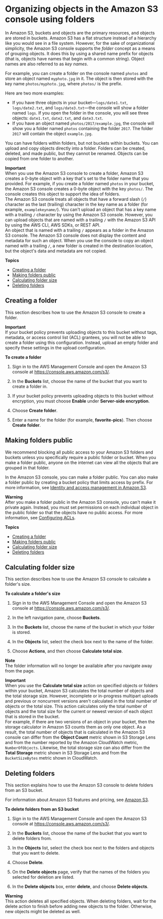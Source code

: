 # Organizing objects in the Amazon S3 console using folders<a name="using-folders"></a>

In Amazon S3, buckets and objects are the primary resources, and objects are stored in buckets\. Amazon S3 has a flat structure instead of a hierarchy like you would see in a file system\. However, for the sake of organizational simplicity, the Amazon S3 console supports the *folder* concept as a means of grouping objects\. It does this by using a shared name prefix for objects \(that is, objects have names that begin with a common string\)\. Object names are also referred to as *key names*\.

For example, you can create a folder on the console named `photos` and store an object named `myphoto.jpg` in it\. The object is then stored with the key name `photos/myphoto.jpg`, where `photos/` is the prefix\.

Here are two more examples: 
+ If you have three objects in your bucket—`logs/date1.txt`, `logs/date2.txt`, and `logs/date3.txt`—the console will show a folder named `logs`\. If you open the folder in the console, you will see three objects: `date1.txt`, `date2.txt`, and `date3.txt`\.
+ If you have an object named `photos/2017/example.jpg`, the console will show you a folder named `photos` containing the folder `2017`\. The folder `2017` will contain the object `example.jpg`\.

You can have folders within folders, but not buckets within buckets\. You can upload and copy objects directly into a folder\. Folders can be created, deleted, and made public, but they cannot be renamed\. Objects can be copied from one folder to another\. 

**Important**  
When you use the Amazon S3 console to create a folder, Amazon S3 creates a 0\-byte object with a key that's set to the folder name that you provided\. For example, if you create a folder named `photos` in your bucket, the Amazon S3 console creates a 0\-byte object with the key `photos/`\. The console creates this object to support the idea of folders\.   
The Amazon S3 console treats all objects that have a forward slash \(`/`\) character as the last \(trailing\) character in the key name as a folder \(for example, `examplekeyname/`\)\. You can't upload an object that has a key name with a trailing `/` character by using the Amazon S3 console\. However, you can upload objects that are named with a trailing `/` with the Amazon S3 API by using the AWS CLI, AWS SDKs, or REST API\.   
An object that is named with a trailing `/` appears as a folder in the Amazon S3 console\. The Amazon S3 console does not display the content and metadata for such an object\. When you use the console to copy an object named with a trailing `/`, a new folder is created in the destination location, but the object's data and metadata are not copied\. 

**Topics**
+ [Creating a folder](#create-folder)
+ [Making folders public](#public-folders)
+ [Calculating folder size](#calculate-folder)
+ [Deleting folders](#delete-folders)

## Creating a folder<a name="create-folder"></a>

This section describes how to use the Amazon S3 console to create a folder\.

**Important**  
If your bucket policy prevents uploading objects to this bucket without tags, metadata, or access control list \(ACL\) grantees, you will not be able to create a folder using this configuration\. Instead, upload an empty folder and specify these settings in the upload configuration\.

**To create a folder**

1. Sign in to the AWS Management Console and open the Amazon S3 console at [https://console\.aws\.amazon\.com/s3/](https://console.aws.amazon.com/s3/)\.

1. In the **Buckets** list, choose the name of the bucket that you want to create a folder in\.

1. If your bucket policy prevents uploading objects to this bucket without encryption, you must choose **Enable** under **Server\-side encryption**\.

1. Choose **Create folder**\.

1. Enter a name for the folder \(for example, **favorite\-pics**\)\. Then choose **Create folder**\.

## Making folders public<a name="public-folders"></a>

We recommend blocking all public access to your Amazon S3 folders and buckets unless you specifically require a public folder or bucket\. When you make a folder public, anyone on the internet can view all the objects that are grouped in that folder\. 

In the Amazon S3 console, you can make a folder public\. You can also make a folder public by creating a bucket policy that limits access by prefix\. For more information, see [Identity and access management in Amazon S3](s3-access-control.md)\. 

**Warning**  
After you make a folder public in the Amazon S3 console, you can't make it private again\. Instead, you must set permissions on each individual object in the public folder so that the objects have no public access\. For more information, see [Configuring ACLs](managing-acls.md)\.

**Topics**
+ [Creating a folder](#create-folder)
+ [Making folders public](#public-folders)
+ [Calculating folder size](#calculate-folder)
+ [Deleting folders](#delete-folders)

## Calculating folder size<a name="calculate-folder"></a>

This section describes how to use the Amazon S3 console to calculate a folder's size\.

**To calculate a folder's size**

1. Sign in to the AWS Management Console and open the Amazon S3 console at [https://console\.aws\.amazon\.com/s3/](https://console.aws.amazon.com/s3/)\.

1. In the left navigation pane, choose **Buckets**\.

1. In the **Buckets** list, choose the name of the bucket in which your folder is stored\.

1. In the **Objects** list, select the check box next to the name of the folder\.

1. Choose **Actions**, and then choose **Calculate total size**\.

**Note**  
 The folder information will no longer be available after you navigate away from the page\.

**Important**  
When you use the **Calculate total size** action on specified objects or folders within your bucket, Amazon S3 calculates the total number of objects and the total storage size\. However, incomplete or in\-progress multipart uploads and previous or noncurrent versions aren't calculated in the total number of objects or the total size\. This action calculates only the total number of objects and the total size for the current or newest version of each object that is stored in the bucket\.  
For example, if there are two versions of an object in your bucket, then the storage calculator in Amazon S3 counts them as only one object\. As a result, the total number of objects that is calculated in the Amazon S3 console can differ from the **Object Count** metric shown in S3 Storage Lens and from the number reported by the Amazon CloudWatch metric, `NumberOfObjects`\. Likewise, the total storage size can also differ from the **Total Storage** metric shown in S3 Storage Lens and from the `BucketSizeBytes` metric shown in CloudWatch\.

## Deleting folders<a name="delete-folders"></a>

This section explains how to use the Amazon S3 console to delete folders from an S3 bucket\. 

For information about Amazon S3 features and pricing, see [Amazon S3](https://aws.amazon.com/s3/)\.



**To delete folders from an S3 bucket**

1. Sign in to the AWS Management Console and open the Amazon S3 console at [https://console\.aws\.amazon\.com/s3/](https://console.aws.amazon.com/s3/)\.

1. In the **Buckets** list, choose the name of the bucket that you want to delete folders from\.

1. In the **Objects** list, select the check box next to the folders and objects that you want to delete\.

1. Choose **Delete**\.

1. On the **Delete objects** page, verify that the names of the folders you selected for deletion are listed\.

1. In the **Delete objects** box, enter **delete**, and choose **Delete objects**\.

**Warning**  
This action deletes all specified objects\. When deleting folders, wait for the delete action to finish before adding new objects to the folder\. Otherwise, new objects might be deleted as well\.